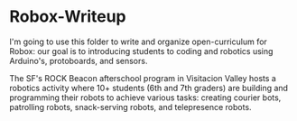 Robox-Writeup
=============

I'm going to use this folder to write and organize open-curriculum for Robox: our goal is to introducing students to coding and robotics using Arduino's, protoboards, and sensors.  

The SF's ROCK Beacon afterschool program in Visitacion Valley hosts a robotics activity where 10+ students (6th and 7th graders) are building and programming their robots to achieve various tasks: creating courier bots, patrolling robots, snack-serving robots, and telepresence robots.  
